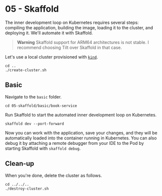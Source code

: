 # 05 - Skaffold

The inner development loop on Kubernetes requires several steps: compiling the application, building the image, loading it to the cluster, and deploying it. We'll automate it with Skaffold.

> **Warning**
> Skaffold support for ARM64 architectures is not stable. I recommend choosing Tilt over Skaffold in that case.

Let's use a local cluster provisioned with [`kind`](https://kind.sigs.k8s.io).

```shell
cd ..
./create-cluster.sh
```

## Basic

Navigate to the `basic` folder.

```shell
cd 05-skaffold/basic/book-service
```

Run Skaffold to start the automated inner development loop on Kubernetes.

```shell
skaffold dev --port-forward
```

Now you can work with the application, save your changes, and they will be automatically loaded into the container running in Kubernetes. You can also debug it by attaching a remote debugger from your IDE to the Pod by starting Skaffold with `skaffold debug`.

## Clean-up

When you're done, delete the cluster as follows.

```shell
cd ../../..
./destroy-cluster.sh
```